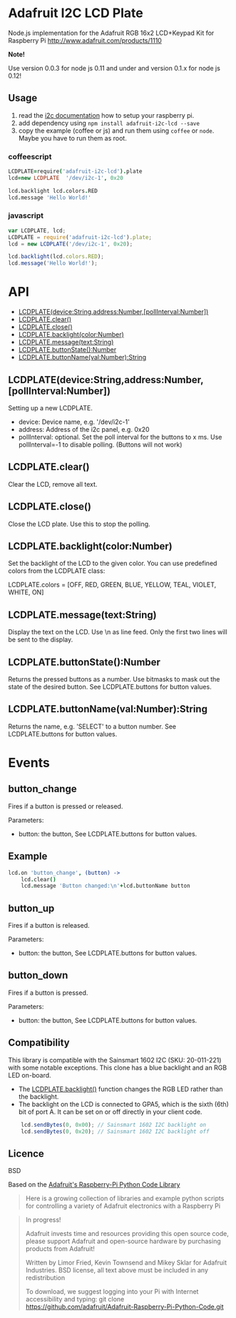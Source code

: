 # Adafruit I2C LCD Plate

Node.js implementation for the Adafruit RGB 16x2 LCD+Keypad Kit for Raspberry Pi 
http://www.adafruit.com/products/1110

**Note!**

Use version 0.0.3 for node js 0.11 and under and version 0.1.x for node js 0.12!


## Usage

1. read the [i2c documentation](https://www.npmjs.org/package/i2c) how to setup your raspberry pi.
2. add dependency using ```npm install adafruit-i2c-lcd --save```
3. copy the example (coffee or js) and run them using ```coffee``` or ```node```. Maybe you have to run them as root.

### coffeescript

```coffeescript
LCDPLATE=require('adafruit-i2c-lcd').plate
lcd=new LCDPLATE  '/dev/i2c-1', 0x20

lcd.backlight lcd.colors.RED
lcd.message 'Hello World!'
```

### javascript

```javascript
var LCDPLATE, lcd;
LCDPLATE = require('adafruit-i2c-lcd').plate;
lcd = new LCDPLATE('/dev/i2c-1', 0x20);

lcd.backlight(lcd.colors.RED);
lcd.message('Hello World!');

```

API
====

  - [LCDPLATE(device:String,address:Number,[pollInterval:Number])](#lcdplatedevicestringaddressnumberpollintervalnumber)
  - [LCDPLATE.clear()](#lcdplateclear)
  - [LCDPLATE.close()](#lcdplateclose)
  - [LCDPLATE.backlight(color:Number)](#lcdplatebacklightcolornumber)
  - [LCDPLATE.message(text:String)](#lcdplatemessagetextstring)
  - [LCDPLATE.buttonState():Number](#lcdplatebuttonstatenumber)
  - [LCDPLATE.buttonName(val:Number):String](#lcdplatebuttonnamevalnumberstring)

## LCDPLATE(device:String,address:Number,[pollInterval:Number])

Setting up a new LCDPLATE. 

- device: Device name, e.g. '/dev/i2c-1'
- address: Address of the i2c panel, e.g. 0x20
- pollInterval: optional. Set the poll interval for the buttons to x ms. Use pollInterval=-1 to disable polling. (Buttons will not work)

## LCDPLATE.clear()

Clear the LCD, remove all text.

## LCDPLATE.close()

Close the LCD plate. Use this to stop the polling.

## LCDPLATE.backlight(color:Number)

Set the backlight of the LCD to the given color. You can use predefined colors from the LCDPLATE class: 

LCDPLATE.colors = [OFF, RED, GREEN, BLUE, YELLOW, TEAL, VIOLET, WHITE, ON]


## LCDPLATE.message(text:String)

Display the text on the LCD. Use \n as line feed. Only the first two lines will be sent to the display.

## LCDPLATE.buttonState():Number

Returns the pressed buttons as a number. Use bitmasks to mask out the state of the desired button. See LCDPLATE.buttons for button values.

## LCDPLATE.buttonName(val:Number):String

Returns the name, e.g. 'SELECT' to a button number. See LCDPLATE.buttons for button values.

# Events

## button_change

Fires if a button is pressed or released. 

Parameters:   
    
* button: the button, See LCDPLATE.buttons for button values.

## Example
```coffeescript
lcd.on 'button_change', (button) ->
    lcd.clear()
	lcd.message 'Button changed:\n'+lcd.buttonName button
```

## button_up

Fires if a button is released. 

Parameters:   
    
* button: the button, See LCDPLATE.buttons for button values.


## button_down

Fires if a button is pressed.

Parameters:   
    
* button: the button, See LCDPLATE.buttons for button values.

## Compatibility

This library is compatible with the Sainsmart 1602 I2C (SKU: 20-011-221)
with some notable exceptions.  This clone has a blue backlight and an
RGB LED on-board.

* The [LCDPLATE.backlight()](#lcdplatebacklightcolornumber) function
changes the RGB LED rather than the backlight.
* The backlight on the LCD is connected to GPA5, which is the sixth (6th)
bit of port A.  It can be set on or off directly in your client code.

```javascript
    lcd.sendBytes(0, 0x00); // Sainsmart 1602 I2C backlight on
    lcd.sendBytes(0, 0x20); // Sainsmart 1602 I2C backlight off
```

## Licence
BSD

Based on the [Adafruit's Raspberry-Pi Python Code Library](https://github.com/adafruit/Adafruit-Raspberry-Pi-Python-Code.git)

>  Here is a growing collection of libraries and example python scripts
>  for controlling a variety of Adafruit electronics with a Raspberry Pi
  
>  In progress!
>
>  Adafruit invests time and resources providing this open source code,
>  please support Adafruit and open-source hardware by purchasing
>  products from Adafruit!
>
>  Written by Limor Fried, Kevin Townsend and Mikey Sklar for Adafruit Industries.
>  BSD license, all text above must be included in any redistribution
>
>  To download, we suggest logging into your Pi with Internet accessibility and typing:
>  git clone https://github.com/adafruit/Adafruit-Raspberry-Pi-Python-Code.git
